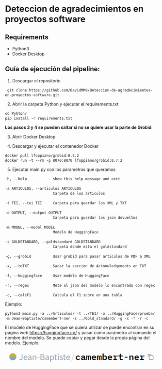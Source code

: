 # Deteccion de agradecimientos en proyectos software

## Requirements

- Python3
- Docker Desktop

## Guía de ejecución del pipeline:

1. Descargar el repositorio

```
 git clone https://github.com/DavidMM9/Deteccion-de-agradecimientos-en-proyectos-software.git
```

2. Abrir la carpeta Python y ejecutar el requirements.txt

```
cd Pyhton/
pip install -r requirements.txt
```

**Los pasos 3 y 4 se pueden saltar si no se quiere usar la parte de Grobid**

3. Abrir Docker Desktop

4. Descargar y ejecutar el contenedor Docker

```
docker pull lfoppiano/grobid:0.7.2
docker run -t --rm -p 8070:8070 lfoppiano/grobid:0.7.2
```

5. Ejecutar main.py con los parametros que queramos

```
-h, --help            show this help message and exit

-a ARTICULOS, --articulos ARTICULOS
                      Carpeta de los articulos

-t TEI, --tei TEI     Carpeta para guardar los XML y TXT

-o OUTPUT, --output OUTPUT
                      Carpeta para guardar los json devueltos

-m MODEL, --model MODEL
                      Modelo de HuggingFace

-s GOLDSTANDARD, --goldstandard GOLDSTANDARD
                      Carpeta donde esta el goldstandard

-g, --grobid          Usar grobid para pasar articulos de PDF a XML

-x, --toTXT           Sacar la seccion de Acknowledgements en TXT

-f, --huggingface     Usar modelo de HuggingFace

-r, --regex           Mete al json del modelo lo encontrado con regex

-c, --calcF1          Calcula el F1 score en una tabla
```

Ejemplo:

```
python3 main.py -a ../Articulos/ -t ../TEI/ -o ../HuggingFace/prueba/ -m Jean-Baptiste/camembert-ner -s ../Gold_standard/ -g -x -f -r -c
```

El modelo de HuggingFace que se quiera utilizar se puede encontrar en su página web https://huggingface.co/ y pasar como parámetro al comando el nombre del modelo. Se puede copiar y pegar desde la propia página del modelo. Ejemplo:

![](/Python/modelo.png "Ejemplo para copiar el modelo")
